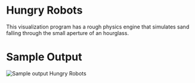 Hungry Robots
========================================================

This visualization program has a rough physics engine that simulates sand falling through the small aperture of an hourglass.

Sample Output
========================================================

![Sample output Hungry Robots](https://github.com/nihathalici/The-Big-Book-of-Small-Python-Projects/blob/main/C37-Project-37-Hungry-Robots/hungryrobots_sample_output.PNG)

